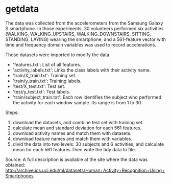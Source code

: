 getdata
=======

The data was collected from the accelerometers from the Samsung Galaxy S smartphone. In those experiments, 30 volunteers performed six activities (WALKING, WALKING_UPSTAIRS, WALKING_DOWNSTAIRS, SITTING, STANDING, LAYING) wearing the smartphone, and a 561-feature vector with time and frequency domain variables was used to record accelerations.

Those datasets were imported to modify the data.
- 'features.txt': List of all features.
- 'activity_labels.txt': Links the class labels with their activity name.
- 'train/X_train.txt': Training set.
- 'train/y_train.txt': Training labels.
- 'test/X_test.txt': Test set.
- 'test/y_test.txt': Test labels.
- 'train/subject_train.txt': Each row identifies the subject who performed the activity for each window sample. Its range is from 1 to 30. 

Steps:
1. download the datasets, and combine test set with training set.
2. calculate mean and standard deviation for each 561 features.
3. download activity names and match them with datasets.
4. download feature names and match them with variables.
5. divid the data into two levels: 30 subjects and 6 activities, and calculate mean for each 561 features.Then write the tidy data to file.

Source:
A full description is available at the site where the data was obtained: 
http://archive.ics.uci.edu/ml/datasets/Human+Activity+Recognition+Using+Smartphones